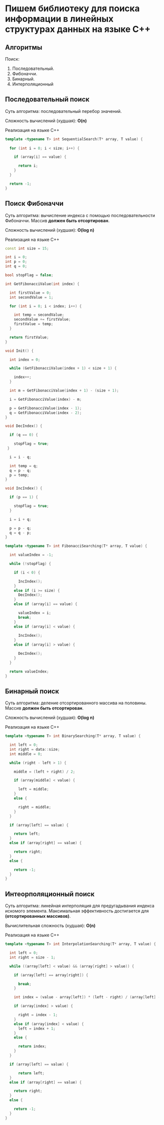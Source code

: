 # Пишем библиотеку для поиска информации в линейных структурах данных на языке С++

## Алгоритмы

Поиск:
1. Последовательный.
2. Фибоначчи.
3. Бинарный.
4. Интерполяционный

## Последовательный поиск

Суть алгоритма: последовательный перебор значений.

Сложность вычислений (худшая): **O(n)**

Реализация на языке С++

```C++
template <typename T> int SequentialSearch(T* array, T value) {
  
  for (int i = 0; i < size; i++) {

    if (array[i] == value) {

      return i;
    }
  }

  return -1;
}
```

## Поиск Фибоначчи

Суть алгоритма: вычисление индекса с помощью последовательности Фибоначчи. Массив **должен быть отсортирован**.

Сложность вычислений (худшая): **O(log n)**

Реализация на языке С++

```C++
const int size = 15;

int i = 0;
int p = 0;
int q = 0;

bool stopFlag = false;
```

```C++
int GetFibonacciValue(int index) {

  int firstValue = 0;
  int secondValue = 1;

  for (int i = 0; i < index; i++) {

    int temp = secondValue;
    secondValue += firstValue;
    firstValue = temp;
  }

  return firstValue;
}
```

```C++
void Init() {

  int index = 0;

  while (GetFibonacciValue(index + 1) < size + 1) {

    index++;
  }

  int m = GetFibonacciValue(index + 1) - (size + 1);

  i = GetFibonacciValue(index) - m;

  p = GetFibonacciValue(index - 1);
  q = GetFibonacciValue(index - 2);
}
```

```C++
void DecIndex() {

  if (q == 0) {

    stopFlag = true;
 }

  i = i - q;

  int temp = q;
  q = p - q;
  p = temp;
}
```

```C++
void IncIndex() {

  if (p == 1) {

    stopFlag = true;
  }

  i = i + q;

  p = p - q;
  q = q - p;
}
```

```C++
template <typename T> int FibonacciSearching(T* array, T value) {

  int valueIndex = -1;

  while (!stopFlag) {

    if (i < 0) {

      IncIndex();
    }
    else if (i >= size) {
      DecIndex();
    }
    else if (array[i] == value) {

      valueIndex = i;
      break;
    }
    else if (array[i] < value) {
    
      IncIndex();
    }
    else if (array[i] > value) {

      DecIndex();
    }
  }

  return valueIndex;
}
```

## Бинарный поиск

Суть алгоритма: деление отсортированного массива на половины. Массив **должен быть отсортирован**.

Сложность вычислений (худшая): **O(log n)**

Реализация на языке С++

```C++
template <typename T> int BinarySearching(T* array, T value) {

  int left = 0;
  int right = data::size;
  int middle = 0;

  while (right - left > 1) {

    middle = (left + right) / 2;

    if (array[middle] < value) {

      left = middle;
    }
    else {

      right = middle;
    }
  }

  if (array[left] == value) {

    return left;
  }
  else if (array[right] == value) {

    return right;
  }
  else {

    return -1;
  }
}
```

## Интеорполяционный поиск

Суть алгоритма: линейная интерполяция для предугадывания индекса искомого элемента. Максимальная эффективность достигается для **(отсортированных массивов)**.

Вычислительная сложность (худшая): **O(n)**

Реализация на языке С++

```C++
template <typename T> int InterpolationSearching(T* array, T value) {

  int left = 0;
  int right = size - 1;

  while ((array[left] < value) && (array[right] > value)) {

    if (array[left] == array[right]) {

      break;
    }

    int index = (value - array[left]) * (left - right) / (array[left] - array[right]) + left;

    if (array[index] > value) {

      right = index - 1;
    }
    else if (array[index] < value) {
      left = index + 1;
    }
    else {

      return index;
    }
  }

  if (array[left] == value) {

	  return left;
  }
  else if (array[right] == value) {

    return right;
  }
  else {

    return -1;
  }
}
```







